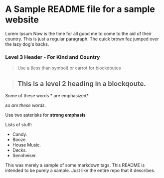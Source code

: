 A Sample README file for a sample website
=========================================

Lorem Ipsum 
Now is the time for all good me to come to
the aid of their country. This is just a 
regular paragraph. The quick brown foz jumped over the lazy dog's backs.

### Level 3 Header - For Kind and Country 

> Use a (less than symbol) or carrot for blockqoutes

> ## This is a level 2 heading in a blockqoute.

Some of these words * are emphasized*

_so are these words_.

Use two asterisks for **strong emphasis**

Lists of stuff:

+	Candy.
+	Booze.
+	House Music.
+	Decks.
+	Sennheiser.

This was merely a sample of some markdown tags. This README is intended to be purely a sample. Just like the entire repo that it describes.